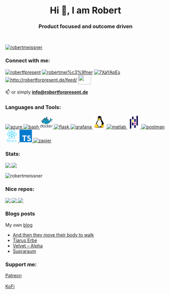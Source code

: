 <h1 align="center">Hi 👋, I am Robert</h1>
<h3 align="center">Product focused and outcome driven</h3>

<p align="left"> <img src="https://komarev.com/ghpvc/?username=robertmeissner&label=Profile%20views&color=0e75b6&style=flat&theme=merko" alt="" /> </p>

<p align="left"> <a href="https://github.com/ryo-ma/github-profile-trophy"><img src="https://github-profile-trophy.vercel.app/?username=robertmeissner&theme=onestar&column=5" alt="robertmeissner" /></a> </p>



<h3 align="left">Connect with me:</h3>
<p align="left">
<a href="https://twitter.com/robertfpresent" target="blank"><img align="center" src="https://raw.githubusercontent.com/rahuldkjain/github-profile-readme-generator/master/src/images/icons/Social/twitter.svg" alt="robertfpresent" height="30" width="40" /></a>
<a href="https://linkedin.com/in/robertmei%c3%9fner" target="blank"><img align="center" src="https://raw.githubusercontent.com/rahuldkjain/github-profile-readme-generator/master/src/images/icons/Social/linked-in-alt.svg" alt="robertmei%c3%9fner" height="30" width="40" /></a>
<a href="https://discord.gg/7XaYApEs" target="blank"><img align="center" src="https://raw.githubusercontent.com/rahuldkjain/github-profile-readme-generator/master/src/images/icons/Social/discord.svg" alt="7XaYApEs" height="30" width="40" /></a>
<a href="https://robertforpresent.de/feed/" target="blank"><img align="center" src="https://raw.githubusercontent.com/rahuldkjain/github-profile-readme-generator/master/src/images/icons/Social/rss.svg" alt="http://robertforpresent.de/feed/" height="30" width="40" /></a>
<a href="https://rmeissner2021.itch.io"> <img align="center" src="https://jessemillar.github.io/available-on-itchio-badge/badge-color.png" height="30" width="40" /> </a>
</p>

📫 or simply **info@robertforpresent.de**

<h3 align="left">Languages and Tools:</h3>
<p align="left"> <a href="https://azure.microsoft.com/en-in/" target="_blank" rel="noreferrer"> <img src="https://www.vectorlogo.zone/logos/microsoft_azure/microsoft_azure-icon.svg" alt="azure" width="40" height="40"/> </a> <a href="https://www.gnu.org/software/bash/" target="_blank" rel="noreferrer"> <img src="https://www.vectorlogo.zone/logos/gnu_bash/gnu_bash-icon.svg" alt="bash" width="40" height="40"/> </a> <a href="https://www.docker.com/" target="_blank" rel="noreferrer"> <img src="https://raw.githubusercontent.com/devicons/devicon/master/icons/docker/docker-original-wordmark.svg" alt="docker" width="40" height="40"/> </a> <a href="https://flask.palletsprojects.com/" target="_blank" rel="noreferrer"> <img src="https://www.vectorlogo.zone/logos/pocoo_flask/pocoo_flask-icon.svg" alt="flask" width="40" height="40"/> </a> <a href="https://grafana.com" target="_blank" rel="noreferrer"> <img src="https://www.vectorlogo.zone/logos/grafana/grafana-icon.svg" alt="grafana" width="40" height="40"/> </a> <a href="https://www.linux.org/" target="_blank" rel="noreferrer"> <img src="https://raw.githubusercontent.com/devicons/devicon/master/icons/linux/linux-original.svg" alt="linux" width="40" height="40"/> </a> <a href="https://www.mathworks.com/" target="_blank" rel="noreferrer"> <img src="https://upload.wikimedia.org/wikipedia/commons/2/21/Matlab_Logo.png" alt="matlab" width="40" height="40"/> </a> <a href="https://pandas.pydata.org/" target="_blank" rel="noreferrer"> <img src="https://raw.githubusercontent.com/devicons/devicon/2ae2a900d2f041da66e950e4d48052658d850630/icons/pandas/pandas-original.svg" alt="pandas" width="40" height="40"/> </a> <a href="https://postman.com" target="_blank" rel="noreferrer"> <img src="https://www.vectorlogo.zone/logos/getpostman/getpostman-icon.svg" alt="postman" width="40" height="40"/> </a> <a href="https://reactjs.org/" target="_blank" rel="noreferrer"> <img src="https://raw.githubusercontent.com/devicons/devicon/master/icons/react/react-original-wordmark.svg" alt="react" width="40" height="40"/> </a> <a href="https://www.typescriptlang.org/" target="_blank" rel="noreferrer"> <img src="https://raw.githubusercontent.com/devicons/devicon/master/icons/typescript/typescript-original.svg" alt="typescript" width="40" height="40"/> </a> <a href="https://zapier.com" target="_blank" rel="noreferrer"> <img src="https://www.vectorlogo.zone/logos/zapier/zapier-icon.svg" alt="zapier" width="40" height="40"/> </a> </p>


<h3 align="left">Stats:</h3>
<a href="https://github.com/RobertMeissner?tab=repositories">
  <img height=200 align="center" src="https://github-readme-stats-roberts-projects-e5e24f97.vercel.app/api?username=robertmeissner&theme=merko" />
</a>
<a href="https://github.com/RobertMeissner?tab=repositories">
  <img height=200 align="center" src="https://github-readme-stats-roberts-projects-e5e24f97.vercel.app/api/top-langs?username=robertmeissner&layout=compact&langs_count=8&card_width=320&theme=merko" />
</a>

<p><img align="center" src="https://github-readme-streak-stats.herokuapp.com/?user=robertmeissner&theme=merko" alt="robertmeissner" /></p>


<h3 align="left">Nice repos:</h3>


<a href="https://github.com/RobertMeissner/TheNutHunt">
  <img align="center" src="https://github-readme-stats-roberts-projects-e5e24f97.vercel.app/api/pin/?username=robertmeissner&repo=TheNutHunt&theme=merko" />
</a>
<a href="https://github.com/RobertMeissner/metaqs-main">
  <img align="center" src="https://github-readme-stats-roberts-projects-e5e24f97.vercel.app/api/pin/?username=robertmeissner&repo=metaqs-main&theme=merko" />
</a>
<a href="https://github.com/RobertMeissner/generating_title_and_preview">
  <img align="center" src="https://github-readme-stats-roberts-projects-e5e24f97.vercel.app/api/pin/?username=robertmeissner&repo=generating_title_and_preview&theme=merko" />
</a>

### Blogs posts
My own [blog](https://robertforpresent.de/)
<!-- BLOG-POST-LIST:START -->
- [And then they move their body to walk](https://robertforpresent.de/science-fiction/and-then-they-move-their-body-to-walk/?utm_source=rss&utm_medium=rss&utm_campaign=and-then-they-move-their-body-to-walk)
- [Tjarus Erbe](https://robertforpresent.de/science-fiction/tjarus-erbe/?utm_source=rss&utm_medium=rss&utm_campaign=tjarus-erbe)
- [Velvet – Alpha](https://robertforpresent.de/science-fiction/velvet-alpha/?utm_source=rss&utm_medium=rss&utm_campaign=velvet-alpha)
- [Supraraum](https://robertforpresent.de/science-fiction/supraraum/?utm_source=rss&utm_medium=rss&utm_campaign=supraraum)
<!-- BLOG-POST-LIST:END -->


<h3 align="left">Support me:</h3>
<p align="left">
<a href="https://patreon.com/RobertForFuture"> Patreon </a><br></br>
<a href="https://ko-fi.com/robertforfuture"> KoFi </a>
</p>
